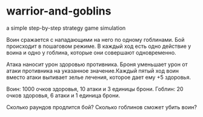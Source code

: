 # warrior-and-goblins
a simple step-by-step strategy game simulation


Воин сражается с нападающими на него по одному гоблинами. Бой происходит в пошаговом режиме. В каждый ход есть одно действие у воина и одно у гоблина, которые они совершают одновременно.

Атака наносит урон здоровью противника. Броня уменьшает урон от атаки противника на указанное значение.Каждый пятый ход воин вместо атаки выпивает зелье лечения, которое дает ему +5 здоровья.

Воин: 1000 очков здоровья, 10 атаки и 3 единицы брони.
Гоблин: 20 очков здоровья, 6 атаки и 1 единица брони.

Сколько раундов продлится бой?
Сколько гоблинов сможет убить воин?

